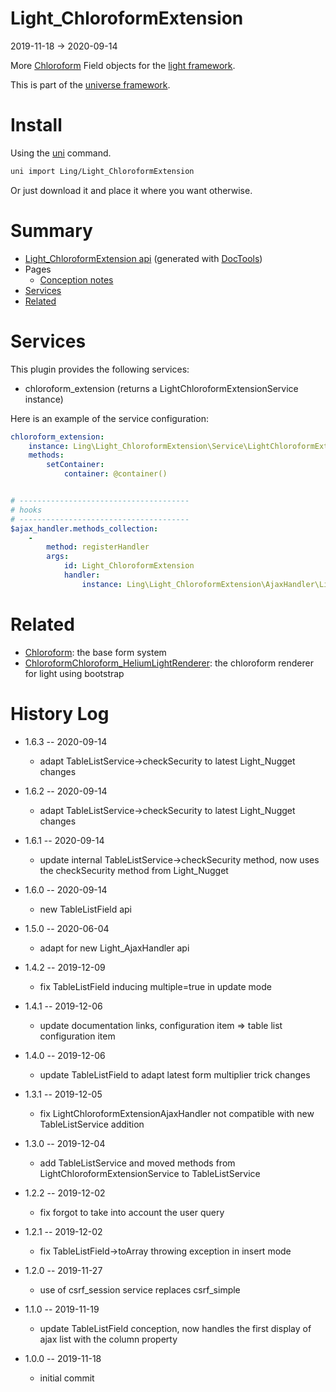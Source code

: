 Light_ChloroformExtension
===========
2019-11-18 -> 2020-09-14



More [Chloroform](https://github.com/lingtalfi/Chloroform) Field objects for the [light framework](https://github.com/lingtalfi/Light).


This is part of the [universe framework](https://github.com/karayabin/universe-snapshot).


Install
==========
Using the [uni](https://github.com/lingtalfi/universe-naive-importer) command.
```bash
uni import Ling/Light_ChloroformExtension
```

Or just download it and place it where you want otherwise.






Summary
===========
- [Light_ChloroformExtension api](https://github.com/lingtalfi/Light_ChloroformExtension/blob/master/doc/api/Ling/Light_ChloroformExtension.md) (generated with [DocTools](https://github.com/lingtalfi/DocTools))
- Pages
    - [Conception notes](https://github.com/lingtalfi/Light_ChloroformExtension/blob/master/doc/pages/conception-notes.md)
- [Services](#services)
- [Related](#related)
    




Services
=========


This plugin provides the following services:

- chloroform_extension (returns a LightChloroformExtensionService instance)


Here is an example of the service configuration:

```yaml
chloroform_extension:
    instance: Ling\Light_ChloroformExtension\Service\LightChloroformExtensionService
    methods:
        setContainer:
            container: @container()


# --------------------------------------
# hooks
# --------------------------------------
$ajax_handler.methods_collection:
    -
        method: registerHandler
        args:
            id: Light_ChloroformExtension
            handler:
                instance: Ling\Light_ChloroformExtension\AjaxHandler\LightChloroformExtensionAjaxHandler
```



Related
===========
- [Chloroform](https://github.com/lingtalfi/Chloroform): the base form system
- [ChloroformChloroform_HeliumLightRenderer](https://github.com/lingtalfi/Chloroform_HeliumLightRenderer): the chloroform renderer for light using bootstrap 





History Log
=============

- 1.6.3 -- 2020-09-14

    - adapt TableListService->checkSecurity to latest Light_Nugget changes 
    
- 1.6.2 -- 2020-09-14

    - adapt TableListService->checkSecurity to latest Light_Nugget changes 
    
- 1.6.1 -- 2020-09-14

    - update internal TableListService->checkSecurity method, now uses the checkSecurity method from Light_Nugget
    
- 1.6.0 -- 2020-09-14

    - new TableListField api 
    
- 1.5.0 -- 2020-06-04

    - adapt for new Light_AjaxHandler api 
    
- 1.4.2 -- 2019-12-09

    - fix TableListField inducing multiple=true in update mode 
    
- 1.4.1 -- 2019-12-06

    - update documentation links, configuration item => table list configuration item
    
- 1.4.0 -- 2019-12-06

    - update TableListField to adapt latest form multiplier trick changes
    
- 1.3.1 -- 2019-12-05

    - fix LightChloroformExtensionAjaxHandler not compatible with new TableListService addition
    
- 1.3.0 -- 2019-12-04

    - add TableListService and moved methods from LightChloroformExtensionService to TableListService
    
- 1.2.2 -- 2019-12-02

    - fix forgot to take into account the user query
    
- 1.2.1 -- 2019-12-02

    - fix TableListField->toArray throwing exception in insert mode
    
- 1.2.0 -- 2019-11-27

    - use of csrf_session service replaces csrf_simple
    
- 1.1.0 -- 2019-11-19

    - update TableListField conception, now handles the first display of ajax list with the column property
    
- 1.0.0 -- 2019-11-18

    - initial commit